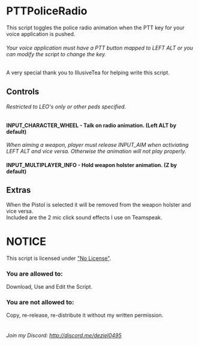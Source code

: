 # PTTPoliceRadio
This script toggles the police radio animation when the PTT key for your voice application is pushed.
###### _Your voice application must have a PTT button mapped to LEFT ALT or you can modify the script to change the key._
A very special thank you to IllusiveTea for helping write this script.
## Controls
###### _Restricted to LEO's only or other peds specified._
#### **INPUT_CHARACTER_WHEEL - Talk on radio animation. (Left ALT by default)**
*When aiming a weapon, player must release INPUT_AIM when activiating LEFT ALT and vice versa. Otherwise the animation will not play properly.*
#### **INPUT_MULTIPLAYER_INFO - Hold weapon holster animation. (Z by default)**
## Extras
When the Pistol is selected it will be removed from the weapon holster and vice versa.
<br>
Included are the 2 mic click sound effects I use on Teamspeak.
# NOTICE
This script is licensed under ["No License"](https://choosealicense.com/no-license/).
### You are allowed to:
Download, Use and Edit the Script.
<br>
### You are not allowed to:
Copy, re-release, re-distribute it without my written permission.
<br><br>
###### Join my Discord: http://discord.me/deziel0495
